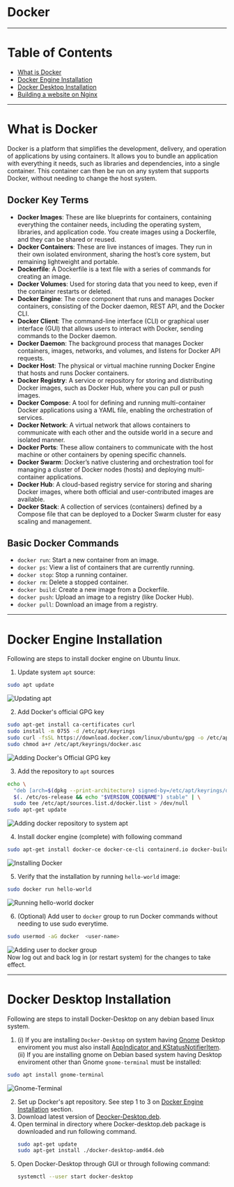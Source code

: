 # Docker
---
# Table of Contents

- [What is Docker](#what-is-docker)
- [Docker Engine Installation](#docker-engine-installation)
- [Docker Desktop Installation](#docker-desktop-installation)
- [Building a website on Nginx](#building-a-website-on-nginx)
---
# What is Docker
Docker is a platform that simplifies the development, delivery, and operation of applications by using containers. It allows you to bundle an application with everything it needs, such as libraries and dependencies, into a single container. This container can then be run on any system that supports Docker, without needing to change the host system.

## Docker Key Terms

- **Docker Images**: These are like blueprints for containers, containing everything the container needs, including the operating system, libraries, and application code. You create images using a Dockerfile, and they can be shared or reused.
- **Docker Containers**: These are live instances of images. They run in their own isolated environment, sharing the host’s core system, but remaining lightweight and portable.
- **Dockerfile**: A Dockerfile is a text file with a series of commands for creating an image.
- **Docker Volumes**: Used for storing data that you need to keep, even if the container restarts or deleted.
- **Docker Engine**: The core component that runs and manages Docker containers, consisting of the Docker daemon, REST API, and the Docker CLI.
- **Docker Client**: The command-line interface (CLI) or graphical user interface (GUI) that allows users to interact with Docker, sending commands to the Docker daemon.
- **Docker Daemon**: The background process that manages Docker containers, images, networks, and volumes, and listens for Docker API requests.
- **Docker Host**: The physical or virtual machine running Docker Engine that hosts and runs Docker containers.
- **Docker Registry**: A service or repository for storing and distributing Docker images, such as Docker Hub, where you can pull or push images.
- **Docker Compose**: A tool for defining and running multi-container Docker applications using a YAML file, enabling the orchestration of services.
- **Docker Network**: A virtual network that allows containers to communicate with each other and the outside world in a secure and isolated manner.
- **Docker Ports**: These allow containers to communicate with the host machine or other containers by opening specific channels.
- **Docker Swarm**: Docker’s native clustering and orchestration tool for managing a cluster of Docker nodes (hosts) and deploying multi-container applications.
- **Docker Hub**: A cloud-based registry service for storing and sharing Docker images, where both official and user-contributed images are available.
- **Docker Stack**: A collection of services (containers) defined by a Compose file that can be deployed to a Docker Swarm cluster for easy scaling and management.

## Basic Docker Commands

- `docker run`: Start a new container from an image.
- `docker ps`: View a list of containers that are currently running.
- `docker stop`: Stop a running container.
- `docker rm`: Delete a stopped container.
- `docker build`: Create a new image from a Dockerfile.
- `docker push`: Upload an image to a registry (like Docker Hub).
- `docker pull`: Download an image from a registry.

---
# Docker Engine Installation
Following are steps to install docker engine on Ubuntu linux.
1. Update system `apt` source:
```bash
sudo apt update
```
![Updating apt](images/1.jpg)   

2. Add Docker's official GPG key
```bash
sudo apt-get install ca-certificates curl
sudo install -m 0755 -d /etc/apt/keyrings
sudo curl -fsSL https://download.docker.com/linux/ubuntu/gpg -o /etc/apt/keyrings/docker.asc
sudo chmod a+r /etc/apt/keyrings/docker.asc
```
![Adding Docker's Official GPG key](images/2.jpg)   

3. Add the repository to `apt` sources
```bash
echo \
  "deb [arch=$(dpkg --print-architecture) signed-by=/etc/apt/keyrings/docker.asc] https://download.docker.com/linux/ubuntu \
  $(. /etc/os-release && echo "$VERSION_CODENAME") stable" | \
  sudo tee /etc/apt/sources.list.d/docker.list > /dev/null
sudo apt-get update
```
![Adding docker repository to system apt](images/3.jpg)   

4. Install docker engine (complete) with following command
```bash
sudo apt-get install docker-ce docker-ce-cli containerd.io docker-buildx-plugin docker-compose-plugin
```
![Installing Docker](images/4.jpg)   

                 
5. Verify that the installation by running `hello-world` image:
```bash
sudo docker run hello-world
```
![Running hello-world docker](images/5.jpg)    
       
6. (Optional) Add user to `docker` group to run Docker commands without needing to use sudo everytime.
```bash
sudo usermod -aG docker  <user-name>
```
![Adding user to docker group](images/6.jpg)   
Now log out and back log in (or restart system) for the changes to take effect.

---
# Docker Desktop Installation
Following are steps to install Docker-Desktop on any debian based linux system.
1. (i) If you are installing `Docker-Desktop` on system having [Gnome](https://www.gnome.org/) Desktop enviroment you must also install [AppIndicator and KStatusNotifierItem](https://extensions.gnome.org/extension/615/appindicator-support/).                   
   (ii) If you are installing gnome on Debian based system having Desktop enviroment other than Gnome `gnome-terminal` must be installed:
  ```bash
  sudo apt install gnome-terminal
  ```
![Gnome-Terminal](images/7.jpg)   

2. Set up Docker's apt repository. See step 1 to 3 on [Docker Engine Installation](#docker-engine-installation) section.
3. Download latest version of [Deocker-Desktop.deb](https://desktop.docker.com/linux/main/amd64/docker-desktop-amd64.deb?utm_source=docker&utm_medium=webreferral&utm_campaign=docs-driven-download-linux-amd64).
4. Open terminal in directory where Docker-desktop.deb package is downloaded and run following command.
   ```bash
   sudo apt-get update
   sudo apt-get install ./docker-desktop-amd64.deb
   ```
5. Open Docker-Desktop through GUI or through following command:
   ```bash
   systemctl --user start docker-desktop
   ```



